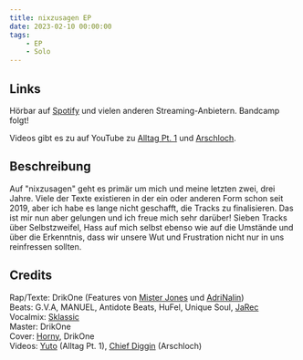 ```yaml
---
title: nixzusagen EP
date: 2023-02-10 00:00:00
tags:
    - EP
    - Solo
---
```


## Links

Hörbar auf [Spotify](https://open.spotify.com/album/4dKmVaUiX5vQHefWZtzxZD?si=N9DjhLMJSu-E1zUOL2CoOQ) und vielen anderen Streaming-Anbietern. Bandcamp folgt!

Videos gibt es zu auf YouTube zu [Alltag Pt. 1](https://www.youtube.com/watch?v=BFollN2Y7pU) und [Arschloch](https://www.youtube.com/watch?v=8q2gAtEAYek).

## Beschreibung
Auf "nixzusagen" geht es primär um mich und meine letzten zwei, drei Jahre. Viele der Texte existieren in der ein oder anderen Form schon seit 2019, aber ich habe es lange nicht geschafft, die Tracks zu finalisieren. Das ist mir nun aber gelungen und ich freue mich sehr darüber! Sieben Tracks über Selbstzweifel, Hass auf mich selbst ebenso wie auf die Umstände und über die Erkenntnis, dass wir unsere Wut und Frustration nicht nur in uns reinfressen sollten.

## Credits

Rap/Texte: DrikOne (Features von [Mister Jones](https://www.instagram.com/mrjns1/) und [AdriNalin](https://www.instagram.com/adrinalin_endlos/))  
Beats: G.V.A, MANUEL, Antidote Beats, HuFel, Unique Soul, [JaRec](https://soundcloud.com/jarek-polanski)  
Vocalmix: [Sklassic](https://www.instagram.com/sklassic_muzik/)  
Master: DrikOne  
Cover: [Horny](https://www.instagram.com/hoornsen/), DrikOne  
Videos: [Yuto](https://www.instagram.com/yuto_kunstfabrik/) (Alltag Pt. 1), [Chief Diggin](https://www.instagram.com/chiefdiggin/) (Arschloch)